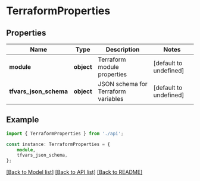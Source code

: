 # TerraformProperties


## Properties

Name | Type | Description | Notes
------------ | ------------- | ------------- | -------------
**module** | **object** | Terraform module properties | [default to undefined]
**tfvars_json_schema** | **object** | JSON schema for Terraform variables | [default to undefined]

## Example

```typescript
import { TerraformProperties } from './api';

const instance: TerraformProperties = {
    module,
    tfvars_json_schema,
};
```

[[Back to Model list]](../README.md#documentation-for-models) [[Back to API list]](../README.md#documentation-for-api-endpoints) [[Back to README]](../README.md)
